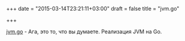+++
date = "2015-03-14T23:21:11+03:00"
draft = false
title = "jvm.go"

+++

<p><a href="https://github.com/zxh0/jvm.go">jvm.go</a>&nbsp;- Ага, это то, что вы думаете. Реализация JVM на Go.</p>

